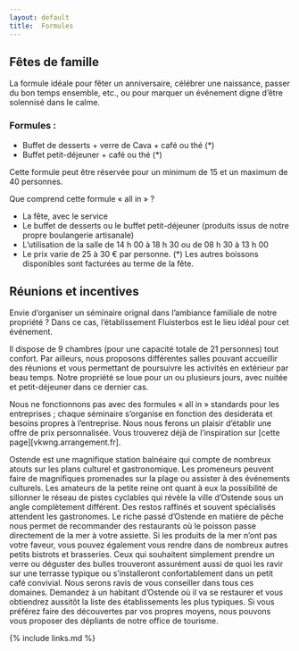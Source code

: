 ```yaml
---
layout: default
title:  Formules
---
```


## Fêtes de famille

La formule idéale pour fêter un anniversaire, célébrer une naissance, passer du bon temps ensemble, etc., ou pour marquer un événement digne d’être solennisé dans le calme.
 
### Formules : 

- Buffet de desserts + verre de Cava + café ou thé (*)
- Buffet petit-déjeuner + café ou thé (*)
 
Cette formule peut être réservée pour un minimum de 15 et un maximum de 40 personnes.
 
Que comprend cette formule « all in » ? 

- La fête, avec le service
- Le buffet de desserts ou le buffet petit-déjeuner (produits issus de notre propre boulangerie artisanale)
- L’utilisation de la salle de 14 h 00 à 18 h 30 ou de 08 h 30 à 13 h 00
- Le prix varie de 25 à 30 € par personne. 
(*) Les autres boissons disponibles sont facturées au terme de la fête.

 
## Réunions et incentives
 
Envie d’organiser un séminaire orignal dans l’ambiance familiale de notre propriété ? Dans ce cas, l’établissement Fluisterbos est le lieu idéal pour cet événement. 
 
Il dispose de 9 chambres (pour une capacité totale de 21 personnes) tout confort. Par ailleurs, nous proposons différentes salles pouvant accueillir des réunions et vous permettant de poursuivre les activités en extérieur par beau temps. Notre propriété se loue pour un ou plusieurs jours, avec nuitée et petit-déjeuner dans ce dernier cas.
 
Nous ne fonctionnons pas avec des formules « all in » standards pour les entreprises ; chaque séminaire s’organise en fonction des desiderata et besoins propres à l’entreprise. Nous nous ferons un plaisir d’établir une offre de prix personnalisée. Vous trouverez déjà de l’inspiration sur [cette page][vkwng.arrangement.fr].
 
Ostende est une magnifique station balnéaire qui compte de nombreux atouts sur les plans culturel et gastronomique. Les promeneurs peuvent faire de magnifiques promenades sur la plage ou assister à des événements culturels. Les amateurs de la petite reine ont quant à eux la possibilité de sillonner le réseau de pistes cyclables qui révèle la ville d’Ostende sous un angle complètement différent. Des restos raffinés et souvent spécialisés attendent les gastronomes. Le riche passé d’Ostende en matière de pêche nous permet de recommander des restaurants où le poisson passe directement de la mer à votre assiette. Si les produits de la mer n’ont pas votre faveur, vous pouvez également vous rendre dans de nombreux autres petits bistrots et brasseries. Ceux qui souhaitent simplement prendre un verre ou déguster des bulles trouveront assurément aussi de quoi les ravir sur une terrasse typique ou s’installeront confortablement dans un petit café convivial. Nous serons ravis de vous conseiller dans tous ces domaines. Demandez à un habitant d’Ostende où il va se restaurer et vous obtiendrez aussitôt la liste des établissements les plus typiques. Si vous préférez faire des découvertes par vos propres moyens, nous pouvons vous proposer des dépliants de notre office de tourisme.

{% include links.md %}
